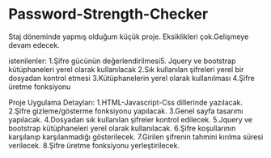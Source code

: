 # Password-Strength-Checker
Staj döneminde yapmış olduğum küçük proje.
Eksiklikleri çok.Gelişmeye devam edecek.

istenilenler:
1.Şifre gücünün değerlendirilmesi5.	Jquery ve bootstrap kütüphaneleri yerel olarak kullanılacak 
2.Sık kullanılan şifreleri yerel bir dosyadan kontrol etmesi
3.Kütüphanelerin yerel olarak kullanılması 
4.Şifre üretme fonksiyonu

Proje Uygulama Detayları:
1.HTML-Javascript-Css dillerinde yazılacak.
2.Şifre gizleme/gösterme fonksiyonu yapılacak.
3.Genel sayfa tasarımı yapılacak.
4.Dosyadan sık kullanılan şifreler kontrol edilecek.
5.Jquery ve bootstrap kütüphaneleri yerel olarak kullanılacak. 
6.Şifre koşullarının karşılanıp karşılanmadığı gösterilecek.
7.Girilen şifrenin tahmini kırılma süresi verilecek.
8.Şifre üretme fonksiyonu yerleştirilecek.
